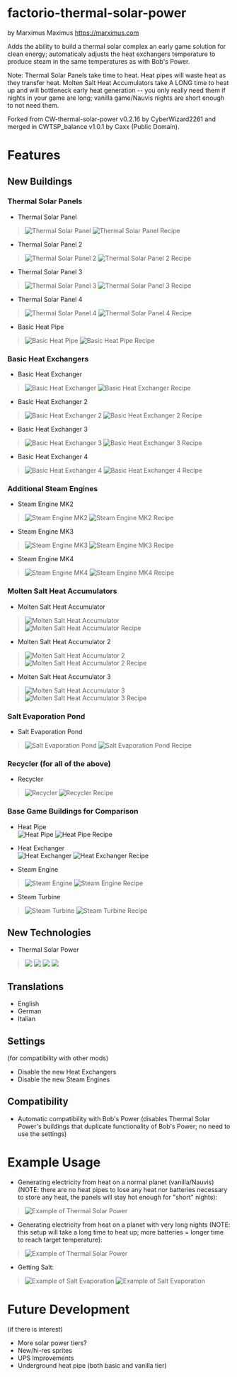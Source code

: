 # factorio-thermal-solar-power

by Marximus Maximus
https://marximus.com

Adds the ability to build a thermal solar complex an early game solution for clean energy; automaticaly adjusts the heat exchangers temperature to produce steam in the same temperatures as with Bob's Power.

Note: Thermal Solar Panels take time to heat. Heat pipes will waste heat as they transfer heat. Molten Salt Heat Accumulators take A LONG time to heat up and will bottleneck early heat generation -- you only really need them if nights in your game are long; vanilla game/Nauvis nights are short enough to not need them.

Forked from CW-thermal-solar-power v0.2.16 by CyberWizard2261 and merged in CWTSP_balance v1.0.1 by Caxx (Public Domain).

# Features
## New Buildings

### Thermal Solar Panels

* Thermal Solar Panel
> ![Thermal Solar Panel](https://raw.githubusercontent.com/MarximusMaximus/factorio-thermal-solar-power/main/assets/thermal-solar-panel.png) ![Thermal Solar Panel Recipe](https://raw.githubusercontent.com/MarximusMaximus/factorio-thermal-solar-power/main/assets/thermal-solar-panel-recipe.png)

* Thermal Solar Panel 2
> ![Thermal Solar Panel 2](https://raw.githubusercontent.com/MarximusMaximus/factorio-thermal-solar-power/main/assets/thermal-solar-panel2.png) ![Thermal Solar Panel 2 Recipe](https://raw.githubusercontent.com/MarximusMaximus/factorio-thermal-solar-power/main/assets/thermal-solar-panel2-recipe.png)

* Thermal Solar Panel 3
> ![Thermal Solar Panel 3](https://raw.githubusercontent.com/MarximusMaximus/factorio-thermal-solar-power/main/assets/thermal-solar-panel3.png) ![Thermal Solar Panel 3 Recipe](https://raw.githubusercontent.com/MarximusMaximus/factorio-thermal-solar-power/main/assets/thermal-solar-panel3-recipe.png)

* Thermal Solar Panel 4
> ![Thermal Solar Panel 4](https://raw.githubusercontent.com/MarximusMaximus/factorio-thermal-solar-power/main/assets/thermal-solar-panel4.png) ![Thermal Solar Panel 4 Recipe](https://raw.githubusercontent.com/MarximusMaximus/factorio-thermal-solar-power/main/assets/thermal-solar-panel4-recipe.png)

* Basic Heat Pipe
> ![Basic Heat Pipe](https://raw.githubusercontent.com/MarximusMaximus/factorio-thermal-solar-power/main/assets/basic-heat-pipe.png) ![Basic Heat Pipe Recipe](https://raw.githubusercontent.com/MarximusMaximus/factorio-thermal-solar-power/main/assets/basic-heat-pipe-recipe.png)<br>

### Basic Heat Exchangers

* Basic Heat Exchanger
> ![Basic Heat Exchanger](https://raw.githubusercontent.com/MarximusMaximus/factorio-thermal-solar-power/main/assets/basic-heat-exchanger.png) ![Basic Heat Exchanger Recipe](https://raw.githubusercontent.com/MarximusMaximus/factorio-thermal-solar-power/main/assets/basic-heat-exchanger-recipe.png)

* Basic Heat Exchanger 2
> ![Basic Heat Exchanger 2](https://raw.githubusercontent.com/MarximusMaximus/factorio-thermal-solar-power/main/assets/basic-heat-exchanger2.png) ![Basic Heat Exchanger 2 Recipe](https://raw.githubusercontent.com/MarximusMaximus/factorio-thermal-solar-power/main/assets/basic-heat-exchanger2-recipe.png)

* Basic Heat Exchanger 3
> ![Basic Heat Exchanger 3](https://raw.githubusercontent.com/MarximusMaximus/factorio-thermal-solar-power/main/assets/basic-heat-exchanger3.png) ![Basic Heat Exchanger 3 Recipe](https://raw.githubusercontent.com/MarximusMaximus/factorio-thermal-solar-power/main/assets/basic-heat-exchanger3-recipe.png)

* Basic Heat Exchanger 4
> ![Basic Heat Exchanger 4](https://raw.githubusercontent.com/MarximusMaximus/factorio-thermal-solar-power/main/assets/basic-heat-exchanger4.png) ![Basic Heat Exchanger 4 Recipe](https://raw.githubusercontent.com/MarximusMaximus/factorio-thermal-solar-power/main/assets/basic-heat-exchanger4-recipe.png)

### Additional Steam Engines

* Steam Engine MK2
> ![Steam Engine MK2](https://raw.githubusercontent.com/MarximusMaximus/factorio-thermal-solar-power/main/assets/steam-engine2.png) ![Steam Engine MK2 Recipe](https://raw.githubusercontent.com/MarximusMaximus/factorio-thermal-solar-power/main/assets/steam-engine2-recipe.png)

* Steam Engine MK3
> ![Steam Engine MK3](https://raw.githubusercontent.com/MarximusMaximus/factorio-thermal-solar-power/main/assets/steam-engine3.png) ![Steam Engine MK3 Recipe](https://raw.githubusercontent.com/MarximusMaximus/factorio-thermal-solar-power/main/assets/steam-engine3-recipe.png)

* Steam Engine MK4
> ![Steam Engine MK4](https://raw.githubusercontent.com/MarximusMaximus/factorio-thermal-solar-power/main/assets/steam-engine4.png) ![Steam Engine MK4 Recipe](https://raw.githubusercontent.com/MarximusMaximus/factorio-thermal-solar-power/main/assets/steam-engine4-recipe.png)

### Molten Salt Heat Accumulators

* Molten Salt Heat Accumulator
> ![Molten Salt Heat Accumulator](https://raw.githubusercontent.com/MarximusMaximus/factorio-thermal-solar-power/main/assets/molten-salt-heat-accumulator.png) ![Molten Salt Heat Accumulator Recipe](https://raw.githubusercontent.com/MarximusMaximus/factorio-thermal-solar-power/main/assets/molten-salt-heat-accumulator-recipe.png)

* Molten Salt Heat Accumulator 2
> ![Molten Salt Heat Accumulator 2](https://raw.githubusercontent.com/MarximusMaximus/factorio-thermal-solar-power/main/assets/molten-salt-heat-accumulator2.png) ![Molten Salt Heat Accumulator 2 Recipe](https://raw.githubusercontent.com/MarximusMaximus/factorio-thermal-solar-power/main/assets/molten-salt-heat-accumulator2-recipe.png)

* Molten Salt Heat Accumulator 3
> ![Molten Salt Heat Accumulator 3](https://raw.githubusercontent.com/MarximusMaximus/factorio-thermal-solar-power/main/assets/molten-salt-heat-accumulator3.png) ![Molten Salt Heat Accumulator 3 Recipe](https://raw.githubusercontent.com/MarximusMaximus/factorio-thermal-solar-power/main/assets/molten-salt-heat-accumulator3-recipe.png)

### Salt Evaporation Pond

* Salt Evaporation Pond
> ![Salt Evaporation Pond](https://raw.githubusercontent.com/MarximusMaximus/factorio-thermal-solar-power/main/assets/salt-evaporation-pond.png) ![Salt Evaporation Pond Recipe](https://raw.githubusercontent.com/MarximusMaximus/factorio-thermal-solar-power/main/assets/salt-evaporation-pond-recipe.png)

### Recycler (for all of the above)

* Recycler
> ![Recycler](https://raw.githubusercontent.com/MarximusMaximus/factorio-thermal-solar-power/main/assets/recycler.png) ![Recycler Recipe](https://raw.githubusercontent.com/MarximusMaximus/factorio-thermal-solar-power/main/assets/recycler-recipe.png)

### Base Game Buildings for Comparison

* Heat Pipe<br>
![Heat Pipe](https://raw.githubusercontent.com/MarximusMaximus/factorio-thermal-solar-power/main/assets/heat-pipe.png) ![Heat Pipe Recipe](https://raw.githubusercontent.com/MarximusMaximus/factorio-thermal-solar-power/main/assets/heat-pipe-recipe.png)<br>

* Heat Exchanger<br>
![Heat Exchanger](https://raw.githubusercontent.com/MarximusMaximus/factorio-thermal-solar-power/main/assets/heat-exchanger.png) ![Heat Exchanger Recipe](https://raw.githubusercontent.com/MarximusMaximus/factorio-thermal-solar-power/main/assets/heat-exchanger-recipe.png)<br>

* Steam Engine
> ![Steam Engine](https://raw.githubusercontent.com/MarximusMaximus/factorio-thermal-solar-power/main/assets/steam-engine.png) ![Steam Engine Recipe](https://raw.githubusercontent.com/MarximusMaximus/factorio-thermal-solar-power/main/assets/steam-engine-recipe.png)

* Steam Turbine
> ![Steam Turbine](https://raw.githubusercontent.com/MarximusMaximus/factorio-thermal-solar-power/main/assets/steam-turbine.png) ![Steam Turbine Recipe](https://raw.githubusercontent.com/MarximusMaximus/factorio-thermal-solar-power/main/assets/steam-turbine-recipe.png)

## New Technologies

* Thermal Solar Power
> ![](https://raw.githubusercontent.com/MarximusMaximus/factorio-thermal-solar-power/main/assets/thermal-solar-power-tech.png)
> ![](https://raw.githubusercontent.com/MarximusMaximus/factorio-thermal-solar-power/main/assets/thermal-solar-power-tech2.png)
> ![](https://raw.githubusercontent.com/MarximusMaximus/factorio-thermal-solar-power/main/assets/thermal-solar-power-tech3.png)
> ![](https://raw.githubusercontent.com/MarximusMaximus/factorio-thermal-solar-power/main/assets/thermal-solar-power-tech4.png)

## Translations

* English
* German
* Italian

## Settings
(for compatibility with other mods)
* Disable the new Heat Exchangers
* Disable the new Steam Engines

## Compatibility

* Automatic compatibility with Bob's Power (disables Thermal Solar Power's buildings that duplicate functionality of Bob's Power; no need to use the settings)

# Example Usage

* Generating electricity from heat on a normal planet (vanilla/Nauvis) (NOTE: there are no heat pipes to lose any heat nor batteries necessary to store any heat, the panels will stay hot enough for "short" nights):
> ![Example of Thermal Solar Power](https://raw.githubusercontent.com/MarximusMaximus/factorio-thermal-solar-power/main/assets/example-thermal-solar-power.png)

* Generating electricity from heat on a planet with very long nights (NOTE: this setup will take a long time to heat up; more batteries = longer time to reach target temperature):
> ![Example of Thermal Solar Power](https://raw.githubusercontent.com/MarximusMaximus/factorio-thermal-solar-power-battery/main/assets/example-thermal-solar-power.png)

* Getting Salt:
> ![Example of Salt Evaporation](https://raw.githubusercontent.com/MarximusMaximus/factorio-thermal-solar-power/main/assets/example-salt-evaporation.png)
> ![Example of Salt Evaporation](https://raw.githubusercontent.com/MarximusMaximus/factorio-thermal-solar-power/main/assets/example-salt-evaporation-piped.png)


# Future Development
(if there is interest)

* More solar power tiers?
* New/hi-res sprites
* UPS Improvements
* Underground heat pipe (both basic and vanilla tier)
